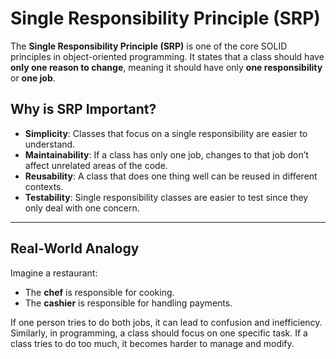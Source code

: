 # Single Responsibility Principle (SRP)

The **Single Responsibility Principle (SRP)** is one of the core SOLID principles in object-oriented programming. It states that a class should have **only one reason to change**, meaning it should have only **one responsibility** or **one job**.

## Why is SRP Important?

- **Simplicity**: Classes that focus on a single responsibility are easier to understand.
- **Maintainability**: If a class has only one job, changes to that job don’t affect unrelated areas of the code.
- **Reusability**: A class that does one thing well can be reused in different contexts.
- **Testability**: Single responsibility classes are easier to test since they only deal with one concern.

---

## Real-World Analogy

Imagine a restaurant:
- The **chef** is responsible for cooking.
- The **cashier** is responsible for handling payments.

If one person tries to do both jobs, it can lead to confusion and inefficiency. Similarly, in programming, a class should focus on one specific task. If a class tries to do too much, it becomes harder to manage and modify.

